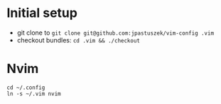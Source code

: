 # Initial setup

* git clone to `git clone git@github.com:jpastuszek/vim-config .vim`
* checkout bundles: `cd .vim && ./checkout`

# Nvim

```
cd ~/.config
ln -s ~/.vim nvim
```
